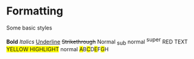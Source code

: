 
# Formatting
Some basic styles

 **Bold**
<span style='font-style:italic'>Italics</span>
<span style='text-decoration:underline'>Underline</span>
<span style='text-decoration:line-through'>Strikethrough</span>
Normal <span style='vertical-align:sub'>sub</span> normal <span style='vertical-align:super'>super</span>
RED TEXT
<span style='background:yellow;mso-highlight:yellow'>YELLOW HIGHLIGHT</span> normal <span style='background:yellow;mso-highlight:yellow'>A</span>B<span style='background: yellow;mso-highlight:yellow'>C</span>D<span style='background:yellow; mso-highlight:yellow'>E</span>F<span style='background:yellow;mso-highlight: yellow'>G</span>H
